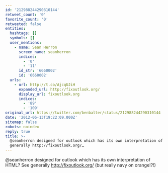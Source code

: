 ```yaml
---
id: '212988244290310144'
retweet_count: '0'
favorite_count: '0'
retweeted: false
entities:
  hashtags: []
  symbols: []
  user_mentions:
    - name: Sean Herron
      screen_name: seanherron
      indices:
        - '0'
        - '11'
      id_str: '6660002'
      id: '6660002'
  urls:
    - url: http://t.co/AjcqUJiH
      expanded_url: http://fixoutlook.org/
      display_url: fixoutlook.org
      indices:
        - '89'
        - '109'
original_url: https://twitter.com/benbalter/status/212988244290310144
date: '2012-06-13T19:22:09.000Z'
sitemap: false
robots: noindex
reply: true
title: >-
  @seanherron designed for outlook which has its own interpretation of HTML? See
  generally http://fixoutlook.org/…
---
```


@seanherron designed for outlook which has its own interpretation of HTML? See generally http://fixoutlook.org/ (but really navy on orange!?!)